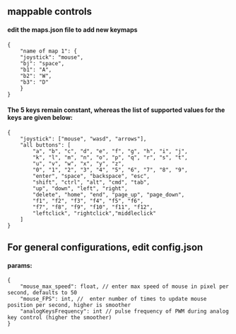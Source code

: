 ##  mappable controls

####  edit the maps.json file to add new keymaps

```
{
	"name of map 1": {
	"joystick": "mouse",
	"bj": "space",
	"b1": "A",
	"b2": "W",
	"b3": "D"
	}
}
```
#### The 5 keys remain constant, whereas the list of supported values for the keys are given below:
```
{
    "joystick": ["mouse", "wasd", "arrows"],
    "all buttons": [
        "a", "b", "c", "d", "e", "f", "g", "h", "i", "j",
        "k", "l", "m", "n", "o", "p", "q", "r", "s", "t",
        "u", "v", "w", "x", "y", "z",
        "0", "1", "2", "3", "4", "5", "6", "7", "8", "9",
        "enter", "space", "backspace", "esc",
        "shift", "ctrl", "alt", "cmd", "tab",
        "up", "down", "left", "right",
        "delete", "home", "end", "page_up", "page_down",
        "f1", "f2", "f3", "f4", "f5", "f6",
        "f7", "f8", "f9", "f10", "f11", "f12",
        "leftclick", "rightclick","middleclick"
    ]
}

```


## For general configurations, edit config.json
#### params:
```
{
    "mouse_max_speed": float, // enter max speed of mouse in pixel per second, defaults to 50
    "mouse_FPS": int, //  enter number of times to update mouse position per second, higher is smoother
    "analogKeysFrequency": int // pulse frequency of PWM during analog key control (higher the smoother)
}
```